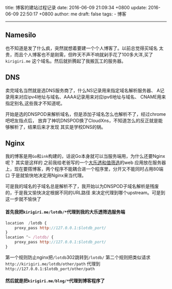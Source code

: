 title: 博客的建站过程记录
date: 2016-06-09 21:09:34 +0800
update: 2016-06-09 22:50:17 +0800
author: me
draft: false
tags: 
    - 博客

---



## Namesilo
也不知道是发了什么疯，突然就想着要建一个个人博客了。以前总觉得买域名
太贵，而且个人博客也不是刚需，但昨天不声不响就剁手花了100多大洋,买了```kirigiri.me```
这个域名。然后就折腾起了我搬瓦工的服务器。

## DNS
卖完域名当然就是选DNS服务商了，什么NS记录用来指定域名解析服务器、
A记录用来对应ipv4地址与域名、AAAA记录用来对应ipv6地址与域名、
CNAME用来指定别名,这些我才不知道呢。

开始是选的DNSPOD来解析域名，但是添加子域名怎么也解析不了，经过chrome吧吧友指点后，
放弃了神坑DNSPOD换了CloudXns，不知道怎么的反正就是能够解析了，结果后来才发现
其实是学校DNS的锅。

## Nginx
我的博客是用```Go```和```ink```构建的，话说Go本身就可以当服务端用，为什么还要Nginx呢？
其实是这样的
之前我给老爸写的一个[大乐透和值筛选](https://lotdb.kirigiri.me)的web
应用放在服务器上，现在要撘博客，两个程序不能耦合进一个程序里，分开又不能同时占用80端口
于是就愉快地决定用Nginx来当代理。

可是我的域名的子域名总是解析不了，我开始以为DNSPOD子域名解析是残废的，于是我又愉快决定根据不同的URL路径
来决定代理到哪个upstream。可是到这一步就不愉快了
#### 首先我把```kirigiri.me/lotdb/*```代理到我的大乐透筛选服务端
```javascript
location  /lotdb {
    proxy_pass http://127.0.0.1:$lotdb_port/
}
location ^~ /lotdb/ {
    proxy_pass http://127.0.0.1:$lotdb_port/
}
```
第一个规则防止nginx把```/lotdb```302跳转到```/lotdb/```
第二个规则把类似请求```http://kirigiri.me/lotdb/other/path```
代理到```http://127.0.0.1:$lotdb_port/other/path```

#### 然后就是把```kirigiri.me/blog/*```代理到博客程序了

